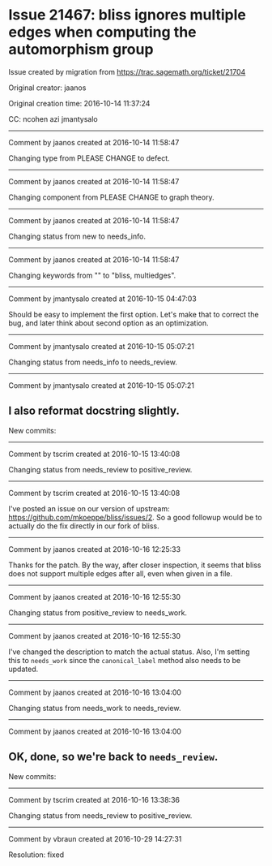 # Issue 21467: bliss ignores multiple edges when computing the automorphism group

Issue created by migration from https://trac.sagemath.org/ticket/21704

Original creator: jaanos

Original creation time: 2016-10-14 11:37:24

CC:  ncohen azi jmantysalo




---

Comment by jaanos created at 2016-10-14 11:58:47

Changing type from PLEASE CHANGE to defect.


---

Comment by jaanos created at 2016-10-14 11:58:47

Changing component from PLEASE CHANGE to graph theory.


---

Comment by jaanos created at 2016-10-14 11:58:47

Changing status from new to needs_info.


---

Comment by jaanos created at 2016-10-14 11:58:47

Changing keywords from "" to "bliss, multiedges".


---

Comment by jmantysalo created at 2016-10-15 04:47:03

Should be easy to implement the first option. Let's make that to correct the bug, and later think about second option as an optimization.


---

Comment by jmantysalo created at 2016-10-15 05:07:21

Changing status from needs_info to needs_review.


---

Comment by jmantysalo created at 2016-10-15 05:07:21

I also reformat docstring slightly.
----
New commits:


---

Comment by tscrim created at 2016-10-15 13:40:08

Changing status from needs_review to positive_review.


---

Comment by tscrim created at 2016-10-15 13:40:08

I've posted an issue on our version of upstream: https://github.com/mkoeppe/bliss/issues/2. So a good followup would be to actually do the fix directly in our fork of bliss.


---

Comment by jaanos created at 2016-10-16 12:25:33

Thanks for the patch. By the way, after closer inspection, it seems that bliss does not support multiple edges after all, even when given in a file.


---

Comment by jaanos created at 2016-10-16 12:55:30

Changing status from positive_review to needs_work.


---

Comment by jaanos created at 2016-10-16 12:55:30

I've changed the description to match the actual status. Also, I'm setting this to `needs_work` since the `canonical_label` method also needs to be updated.


---

Comment by jaanos created at 2016-10-16 13:04:00

Changing status from needs_work to needs_review.


---

Comment by jaanos created at 2016-10-16 13:04:00

OK, done, so we're back to `needs_review`.
----
New commits:


---

Comment by tscrim created at 2016-10-16 13:38:36

Changing status from needs_review to positive_review.


---

Comment by vbraun created at 2016-10-29 14:27:31

Resolution: fixed
